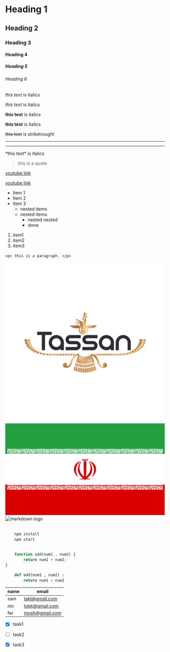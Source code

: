 <!-- Headings -->
# Heading 1 
## Heading 2 
### Heading 3 
#### Heading 4
##### Heading 5
###### Heading 6

<!--  Italics -->
*this text* is italics

_this text_ is italics 


<!--  strong -->
**this text** is italics

__this text__ is italics 

<!--is  striksthrough -->
~~this text~~ is striketrought

<!--is  horizantal Rule -->

---
___

<!--  skipe charchter  -->
\*this text\* is italics

<!--  Blockquote -->
> this is a quote 

<!--  Links  -->
[youtube link ](https://www.youtube.com/)

[youtube link ](https://www.youtube.com "this is you tube")

<!--  UL  -->
* Item 1
* Item 2
* Item 3
  * nested items 
  * nested items
    * nested nested 
    * done
  

<!-- OL -->

1. item1
2. item2
3. item3

<!--  inline code block  -->

`<p> this is a paragraph. </p> `

<!-- image  -->
![markdown logo](tassan-logo.png)
![markdown logo](flag-800.png)
![markdown logo](https://markdown-here.com/img/icon256.png)


<!-- github Markdown -->

<!-- Code blocks -->

```bash

    npm install
    npm start
```

```javascript

    function add(num1 , num2) {
        return num1 + num2;
}
```

```python
    def add(num1 , num2) :
        return num1 + num2
```

<!-- tables   -->

| name | email |
| -----|------ |
| sam  | takl@gmail.com   |
| nin  | tokk@gmail.com   |
| fer  | mosh@gmail.com   |


<!-- Task lists -->

* [x] task1 
* [ ] task2
* [X] task3

 